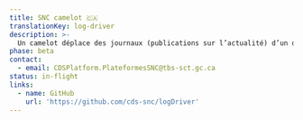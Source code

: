 ```yaml
---
title: SNC camelot 🇨🇦
translationKey: log-driver
description: >-
  Un camelot déplace des journaux (publications sur l’actualité) d’un distributeur au domicile des gens. Dans notre cas, nous voulons déplacer les journaux (messages de console) des consoles de développeurs vers des endroits comme StackDriver.
phase: beta
contact:
  - email: CDSPlatform.PlateformesSNC@tbs-sct.gc.ca
status: in-flight
links:
  - name: GitHub
    url: 'https://github.com/cds-snc/logDriver'
---
```



